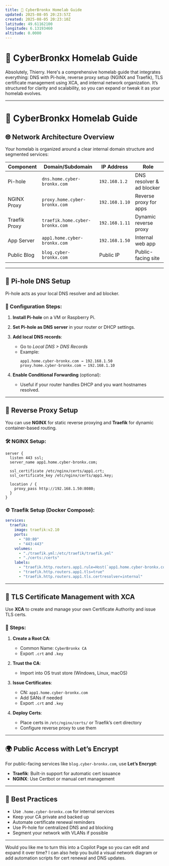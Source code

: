 ```yaml
---
title: 🏡 CyberBronkx Homelab Guide
updated: 2025-08-05 20:23:57Z
created: 2025-08-05 20:23:10Z
latitude: 49.61162100
longitude: 6.13193460
altitude: 0.0000
---
```


# 🏡 CyberBronkx Homelab Guide
Absolutely, Thierry. Here's a comprehensive homelab guide that integrates everything: DNS with Pi-hole, reverse proxy setup (NGINX and Traefik), TLS certificate management using XCA, and internal network organization. It’s structured for clarity and scalability, so you can expand or tweak it as your homelab evolves.

---

# 🏡 CyberBronkx Homelab Guide

## 🌐 Network Architecture Overview

Your homelab is organized around a clear internal domain structure and segmented services:

| Component         | Domain/Subdomain                     | IP Address       | Role                          |
|------------------|--------------------------------------|------------------|-------------------------------|
| Pi-hole          | `dns.home.cyber-bronkx.com`          | `192.168.1.2`    | DNS resolver & ad blocker     |
| NGINX Proxy      | `proxy.home.cyber-bronkx.com`        | `192.168.1.10`   | Reverse proxy for apps        |
| Traefik Proxy    | `traefik.home.cyber-bronkx.com`      | `192.168.1.11`   | Dynamic reverse proxy         |
| App Server       | `app1.home.cyber-bronkx.com`         | `192.168.1.50`   | Internal web app              |
| Public Blog      | `blog.cyber-bronkx.com`              | Public IP        | Public-facing site            |

---

## 🧩 Pi-hole DNS Setup

Pi-hole acts as your local DNS resolver and ad blocker.

### 🔧 Configuration Steps:
1. **Install Pi-hole** on a VM or Raspberry Pi.
2. **Set Pi-hole as DNS server** in your router or DHCP settings.
3. **Add local DNS records**:
   - Go to *Local DNS > DNS Records*
   - Example:
     ```
     app1.home.cyber-bronkx.com → 192.168.1.50
     proxy.home.cyber-bronkx.com → 192.168.1.10
     ```

4. **Enable Conditional Forwarding** (optional):
   - Useful if your router handles DHCP and you want hostnames resolved.

---

## 🔀 Reverse Proxy Setup

You can use **NGINX** for static reverse proxying and **Traefik** for dynamic container-based routing.

### 🛠 NGINX Setup:
```nginx
server {
  listen 443 ssl;
  server_name app1.home.cyber-bronkx.com;

  ssl_certificate /etc/nginx/certs/app1.crt;
  ssl_certificate_key /etc/nginx/certs/app1.key;

  location / {
    proxy_pass http://192.168.1.50:8080;
  }
}
```

### ⚙️ Traefik Setup (Docker Compose):
```yaml
services:
  traefik:
    image: traefik:v2.10
    ports:
      - "80:80"
      - "443:443"
    volumes:
      - "./traefik.yml:/etc/traefik/traefik.yml"
      - "./certs:/certs"
    labels:
      - "traefik.http.routers.app1.rule=Host(`app1.home.cyber-bronkx.com`)"
      - "traefik.http.routers.app1.tls=true"
      - "traefik.http.routers.app1.tls.certresolver=internal"
```

---

## 🔐 TLS Certificate Management with XCA

Use **XCA** to create and manage your own Certificate Authority and issue TLS certs.

### 🧱 Steps:
1. **Create a Root CA**:
   - Common Name: `CyberBronkx CA`
   - Export `.crt` and `.key`

2. **Trust the CA**:
   - Import into OS trust store (Windows, Linux, macOS)

3. **Issue Certificates**:
   - CN: `app1.home.cyber-bronkx.com`
   - Add SANs if needed
   - Export `.crt` and `.key`

4. **Deploy Certs**:
   - Place certs in `/etc/nginx/certs/` or Traefik’s cert directory
   - Configure reverse proxy to use them

---

## 🌍 Public Access with Let’s Encrypt

For public-facing services like `blog.cyber-bronkx.com`, use **Let’s Encrypt**:

- **Traefik**: Built-in support for automatic cert issuance
- **NGINX**: Use Certbot or manual cert management

---

## 🧠 Best Practices

- Use `.home.cyber-bronkx.com` for internal services
- Keep your CA private and backed up
- Automate certificate renewal reminders
- Use Pi-hole for centralized DNS and ad blocking
- Segment your network with VLANs if possible

---

Would you like me to turn this into a Copilot Page so you can edit and expand it over time? I can also help you build a visual network diagram or add automation scripts for cert renewal and DNS updates.